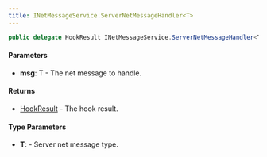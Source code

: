 ```yaml
---
title: INetMessageService.ServerNetMessageHandler<T>
---
```


```csharp
public delegate HookResult INetMessageService.ServerNetMessageHandler<T>(T msg) where T : ITypedProtobuf<T>, INetMessage<T>, IDisposable
```

#### Parameters

- **msg**: T - The net message to handle.

#### Returns

- [HookResult](/docs/api/shared/misc/hookresult) - The hook result.

#### Type Parameters

- **T**:  - Server net message type.

